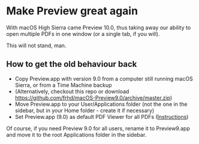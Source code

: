 # Make Preview great again

With macOS High Sierra came Preview 10.0, thus taking away our ability to open multiple PDFs in one window (or a single tab, if you will).

This will not stand, man.

## How to get the old behaviour back

* Copy Preview.app with version 9.0 from a computer still running macOS Sierra, or from a Time Machine backup
* (Alternatively, checkout this repo or download https://github.com/frhd/macOS-Preview9.0/archive/master.zip)
* Move Preview.app to your User/Applications folder (not the one in the sidebar, but in your Home folder - create it if necessary)
* Set Preview.app (9.0) as default PDF Viewer for all PDFs ([Instructions](http://osxdaily.com/2011/10/31/set-default-pdf-viewer-mac-os-x/))

Of course, if you need Preview 9.0 for all users, rename it to Preview9.app and move it to the root Applications folder in the sidebar.
